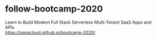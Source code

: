 # follow-bootcamp-2020
Learn to Build Modern Full Stack Serverless Multi-Tenant SaaS Apps and APIs
<br />
https://panacloud.github.io/bootcamp-2020/


